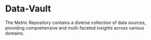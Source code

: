 # Data-Vault
The Metric Repository contains a diverse collection of data sources, providing comprehensive and multi-faceted insights across various domains.

